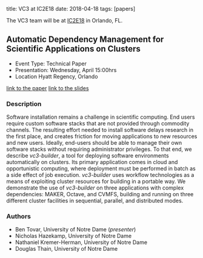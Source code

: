 title: VC3 at IC2E18
date: 2018-04-18
tags: [papers]

The VC3 team will be at [IC2E18](http://http://conferences.computer.org/IC2E/2018) in Orlando, FL.

## Automatic Dependency Management for Scientific Applications on Clusters

- Event Type: Technical Paper
- Presentation: Wednesday, April 15:00hrs
- Location Hyatt Regency, Orlando

[link to the paper](http://ccl.cse.nd.edu/research/papers/tovar-vc3builder-ic2e2018.pdf)
[link to the slides](images/2018-04-18-ic2e/vc3-builder-ice2e.pdf)

### Description
Software installation remains a challenge in scientific computing.  End users require custom software stacks that are not provided through commodity channels.  The resulting effort needed to install software delays research in the first place, and creates friction for moving applications to new resources and new users.  Ideally, end-users should be able to manage their own software stacks without requiring administrator privileges.  To that end, we describe *vc3-builder*, a tool for deploying software environments automatically on clusters.  Its primary application comes in cloud and opportunistic computing, where deployment must be performed in batch as a side effect of job execution.  *vc3-builder* uses workflow technologies as a means of exploiting cluster resources for building in a portable way.  We demonstrate the use of *vc3-builder* on three applications with complex dependencies: MAKER, Octave, and CVMFS, building and running on three different cluster facilities in sequential, parallel, and distributed modes.

### Authors
- Ben Tovar, University of Notre Dame (*presenter*)
- Nicholas Hazekamp, University of Notre Dame
- Nathaniel Kremer-Herman, University of Notre Dame
- Douglas Thain, University of Notre Dame

